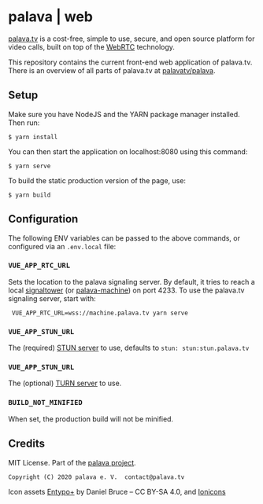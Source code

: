 # palava | web

[palava.tv](https://palava.tv) is a cost-free, simple to use, secure, and open source platform for video calls, built on top of the [WebRTC](https://webrtc.org/) technology.

This repository contains the current front-end web application of palava.tv. There is an overview of all parts of palava.tv at [palavatv/palava](https://github.com/palavatv/palava).

## Setup

Make sure you have NodeJS and the YARN package manager installed. Then run:

    $ yarn install

You can then start the application on localhost:8080 using this command:

    $ yarn serve

To build the static production version of the page, use:

    $ yarn build

## Configuration

The following ENV variables can be passed to the above commands, or configured via an `.env.local` file:

### `VUE_APP_RTC_URL`

Sets the location to the palava signaling server. By default, it tries to reach a local [signaltower](https://github.com/farao/signaltower/) (or [palava-machine](https://github.com/palavatv/palava-machine/)) on port 4233. To use the palava.tv signaling server, start with:

     VUE_APP_RTC_URL=wss://machine.palava.tv yarn serve

### `VUE_APP_STUN_URL`

The (required) [STUN server](https://en.wikipedia.org/wiki/STUN) to use, defaults to `stun: stun:stun.palava.tv`

### `VUE_APP_STUN_URL`

The (optional) [TURN server](https://en.wikipedia.org/wiki/TURN) to use.

### `BUILD_NOT_MINIFIED`

When set, the production build will not be minified.

## Credits

MIT License. Part of the [palava project](https://palava.tv).

    Copyright (C) 2020 palava e. V.  contact@palava.tv

Icon assets [Entypo+](http://www.entypo.com) by Daniel Bruce – CC BY-SA 4.0, and [Ionicons](https://ionicons.com/)
